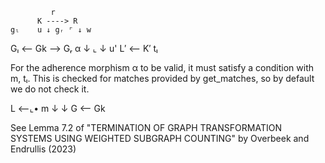 ```
         r
      K ----> R
gₗ    u ↓ gᵣ ⌜ ↓ w
```

Gₗ <–– Gk ––> Gᵣ α ↓    ⌞ ↓ u'  L′ <–  K′      tₗ

For the adherence morphism α to be valid, it must satisfy a condition with  m, tₗ. This is checked for matches provided by get_matches, so by default  we do not check it.

L <–⌞• m ↓     ↓   G ⟵ Gk

See Lemma 7.2 of "TERMINATION OF GRAPH TRANSFORMATION SYSTEMS USING WEIGHTED  SUBGRAPH COUNTING" by Overbeek and Endrullis (2023)
